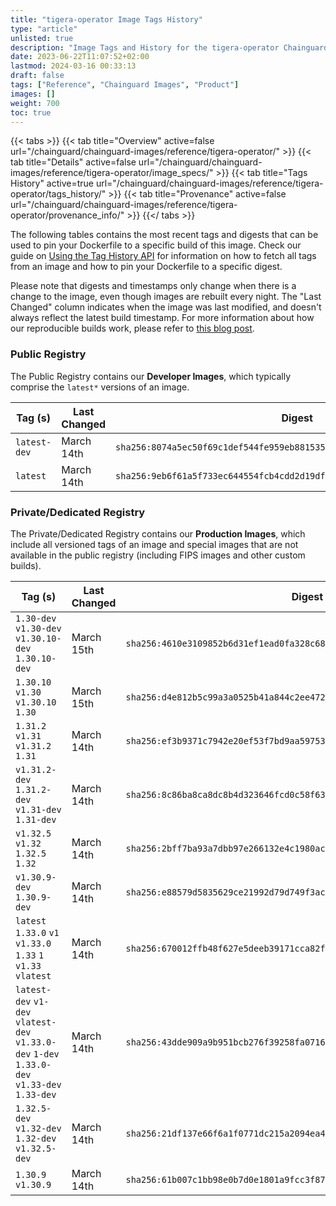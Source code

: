```yaml
---
title: "tigera-operator Image Tags History"
type: "article"
unlisted: true
description: "Image Tags and History for the tigera-operator Chainguard Image"
date: 2023-06-22T11:07:52+02:00
lastmod: 2024-03-16 00:33:13
draft: false
tags: ["Reference", "Chainguard Images", "Product"]
images: []
weight: 700
toc: true
---
```


{{< tabs >}}
{{< tab title="Overview" active=false url="/chainguard/chainguard-images/reference/tigera-operator/" >}}
{{< tab title="Details" active=false url="/chainguard/chainguard-images/reference/tigera-operator/image_specs/" >}}
{{< tab title="Tags History" active=true url="/chainguard/chainguard-images/reference/tigera-operator/tags_history/" >}}
{{< tab title="Provenance" active=false url="/chainguard/chainguard-images/reference/tigera-operator/provenance_info/" >}}
{{</ tabs >}}

The following tables contains the most recent tags and digests that can be used to pin your Dockerfile to a specific build of this image. Check our guide on [Using the Tag History API](/chainguard/chainguard-images/using-the-tag-history-api/) for information on how to fetch all tags from an image and how to pin your Dockerfile to a specific digest.

Please note that digests and timestamps only change when there is a change to the image, even though images are rebuilt every night. The "Last Changed" column indicates when the image was last modified, and doesn't always reflect the latest build timestamp. For more information about how our reproducible builds work, please refer to [this blog post](https://www.chainguard.dev/unchained/reproducing-chainguards-reproducible-image-builds).

### Public Registry
The Public Registry contains our **Developer Images**, which typically comprise the `latest*` versions of an image.

| Tag (s)       | Last Changed | Digest                                                                    |
|---------------|--------------|---------------------------------------------------------------------------|
|  `latest-dev` | March 14th   | `sha256:8074a5ec50f69c1def544fe959eb88153541c153226dfe9122e8fd5e1eb503a6` |
|  `latest`     | March 14th   | `sha256:9eb6f61a5f733ec644554fcb4cdd2d19dfecccb1c815f503a0f34b7ac3e8c075` |


### Private/Dedicated Registry
The Private/Dedicated Registry contains our **Production Images**, which include all versioned tags of an image and special images that are not available in the public registry (including FIPS images and other custom builds).

| Tag (s)                                                                                        | Last Changed | Digest                                                                    |
|------------------------------------------------------------------------------------------------|--------------|---------------------------------------------------------------------------|
|  `1.30-dev` `v1.30-dev` `v1.30.10-dev` `1.30.10-dev`                                           | March 15th   | `sha256:4610e3109852b6d31ef1ead0fa328c680f5c6a15c2502030c8d5a492139fd059` |
|  `1.30.10` `v1.30` `v1.30.10` `1.30`                                                           | March 15th   | `sha256:d4e812b5c99a3a0525b41a844c2ee4728373078491bbe3c22704d7addd2f1b1b` |
|  `1.31.2` `v1.31` `v1.31.2` `1.31`                                                             | March 14th   | `sha256:ef3b9371c7942e20ef53f7bd9aa597533e148bc9860d2021c858039ee51c3575` |
|  `v1.31.2-dev` `1.31.2-dev` `v1.31-dev` `1.31-dev`                                             | March 14th   | `sha256:8c86ba8ca8dc8b4d323646fcd0c58f63fe6b1af480f22a6b56f32f441842c152` |
|  `v1.32.5` `v1.32` `1.32.5` `1.32`                                                             | March 14th   | `sha256:2bff7ba93a7dbb97e266132e4c1980ac48aed4411f487fb903e8e1a538900aba` |
|  `v1.30.9-dev` `1.30.9-dev`                                                                    | March 14th   | `sha256:e88579d5835629ce21992d79d749f3ac1fa2ac67f04494d8dd0dde3949ea2478` |
|  `latest` `1.33.0` `v1` `v1.33.0` `1.33` `1` `v1.33` `vlatest`                                 | March 14th   | `sha256:670012ffb48f627e5deeb39171cca82f0370f00b5bb036289478cba87ec16ddb` |
|  `latest-dev` `v1-dev` `vlatest-dev` `v1.33.0-dev` `1-dev` `1.33.0-dev` `v1.33-dev` `1.33-dev` | March 14th   | `sha256:43dde909a9b951bcb276f39258fa07160c81eb0df1e369f20537d8e4e61e2cf8` |
|  `1.32.5-dev` `v1.32-dev` `1.32-dev` `v1.32.5-dev`                                             | March 14th   | `sha256:21df137e66f6a1f0771dc215a2094ea46b629ffc12b7cabdc9d47be4ce5737d4` |
|  `1.30.9` `v1.30.9`                                                                            | March 14th   | `sha256:61b007c1bb98e0b7d0e1801a9fcc3f878d210ae673163a599aab2a9fc7908161` |

